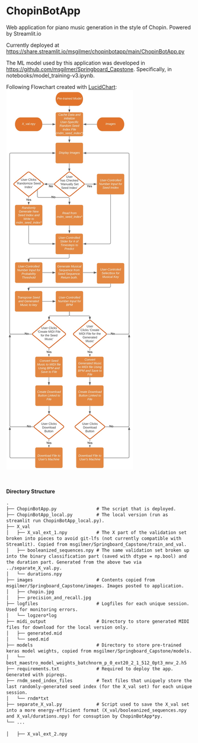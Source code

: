 # ChopinBotApp
Web application for piano music generation in the style of Chopin. Powered by Streamlit.io

Currently deployed at https://share.streamlit.io/msgilmer/chopinbotapp/main/ChopinBotApp.py

The ML model used by this application was developed in https://github.com/msgilmer/Springboard_Capstone. 
Specifically, in notebooks/model_training-v3.ipynb.

Following Flowchart created with [LucidChart](https://lucidchart.com):
![](./images/ChopinBotApp_flowchart.jpg)

</br></br>
<b>Directory Structure</b>

    .
    ├── ChopinBotApp.py               # The script that is deployed.
    ├── ChopinBotApp_local.py         # The local version (run as streamlit run ChopinBotApp_local.py).
    ├── X_val                       
    │   ├── X_val_ext_1.npy           # The X part of the validation set broken into pieces to avoid git-lfs (not currently compatible with Streamlit). Copied from msgilmer/Springboard_Capstone/train_and_val.
    │   ├── booleanized_sequences.npy # The same validation set broken up into the binary classification part (saved with dtype = np.bool) and the duration part. Generated from the above two via ../separate_X_val.py.
    │   └── durations.npy
    ├── images                        # Contents copied from msgilmer/Springboard_Capstone/images. Images posted to application.
    │   ├── chopin.jpg    
    │   ├── precision_and_recall.jpg
    ├── logfiles                      # Logfiles for each unique session. Used for monitoring errors.
    │   └── logzero*log
    ├── midi_output                   # Directory to store generated MIDI files for download for the local version only.
    │   ├── generated.mid
    │   └── seed.mid
    ├── models                        # Directory to store pre-trained keras model weights, copied from msgilmer/Springboard_Capstone/models.
    │   └── best_maestro_model_weights_batchnorm_p_0_ext20_2_1_512_0pt3_mnv_2.h5
    ├── requirements.txt              # Required to deploy the app. Generated with pipreqs.
    ├── rndm_seed_index_files         # Text files that uniquely store the last randomly-generated seed index (for the X_val set) for each unique session.
    │   └── rndm*txt
    ├── separate_X_val.py             # Script used to save the X_val set into a more energy-efficient format (X_val/booleanized_sequences.npy and X_val/durations.npy) for consuption by ChopinBotApp*py.
    └── ...
    
    │   ├── X_val_ext_2.npy
